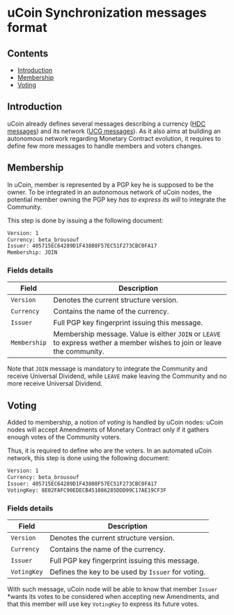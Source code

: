 # uCoin Synchronization messages format

## Contents
* [Introduction](#introduction)
* [Membership](#membership)
* [Voting](#voting)

## Introduction

uCoin already defines several messages describing a currency ([HDC messages](https://github.com/c-geek/ucoin/blob/master/doc/HDC.md)) and its network ([UCG messages](https://github.com/c-geek/ucoin/blob/master/doc/UCG.md)). As it also aims at building an autonomous network regarding Monetary Contract evolution, it requires to define few more messages to handle members and voters changes.

## Membership

In uCoin, member is represented by a PGP key he is supposed to be the owner. To be integrated in an autonomous network of uCoin nodes, the potential member owning the PGP key *has to express its will* to integrate the Community.

This step is done by issuing a the following document:

```bash
Version: 1
Currency: beta_brousouf
Issuer: 405715EC64289D1F43808F57EC51F273CBC0FA17
Membership: JOIN
```

### Fields details

Field | Description
----- | -----------
`Version` | Denotes the current structure version.
`Currency` | Contains the name of the currency.
`Issuer` | Full PGP key fingerprint issuing this message.
`Membership` | Membership message. Value is either `JOIN` or `LEAVE` to express wether a member wishes to join or leave the community.

Note that `JOIN` message is mandatory to integrate the Community and receive Universal Dividend, while `LEAVE` make leaving the Community and no more receive Universal Dividend.

## Voting

Added to membership, a notion of *voting* is handled by uCoin nodes: uCoin nodes will accept Amendments of Monetary Contract only if it gathers enough votes of the Community voters.

Thus, it is required to define who are the voters. In an automated uCoin network, this step is done using the following document:

```bash
Version: 1
Currency: beta_brousouf
Issuer: 405715EC64289D1F43808F57EC51F273CBC0FA17
VotingKey: 8E02FAFC90EDECB451086285DDD99C17AE19CF3F
```

### Fields details

Field | Description
----- | -----------
`Version` | Denotes the current structure version.
`Currency` | Contains the name of the currency.
`Issuer` | Full PGP key fingerprint issuing this message.
`VotingKey` | Defines the key to be used by `Issuer` for voting.

With such message, uCoin node will be able to know that member `Issuer` *wants its votes to be considered when accepting new Amendments, and that this member will use key `VotingKey` to express its future votes.
